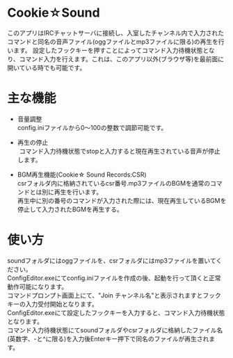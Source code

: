 # Cookie☆Sound
このアプリはIRCチャットサーバに接続し、入室したチャンネル内で入力されたコマンドと同名の音声ファイル(oggファイルとmp3ファイルに限る)の再生を行います。
設定したフックキーを押すことによってコマンド入力待機状態となり、コマンド入力を行えます。これは、このアプリ以外(ブラウザ等)を最前面に開いている時でも可能です。


# 主な機能

 - 音量調整<br>
 config.iniファイルから0～100の整数で調節可能です。

 - 再生の停止<br>
 コマンド入力待機状態でstopと入力すると現在再生されている音声が停止します。

 - BGM再生機能(Cookie☆ Sound Records:CSR)<br>
 csrフォルダ内に格納されているcsr番号.mp3ファイルのBGMを通常のコマンドとは別に再生を行います。<br>
 再生中に別の番号のコマンドが入力された際には、現在再生しているBGMを停止して入力されたBGMを再生する。
 

# 使い方
soundフォルダにはoggファイルを、csrフォルダにはmp3ファイルを置いてください。<br>
ConfigEditor.exeにてconfig.iniファイルを作成の後、起動を行って頂くと正常動作可能になります。<br>
コマンドプロンプト画面上にて、"Join チャンネル名"と表示されますとフックキーの入力受付開始となります。<br>
ConfigEditor.exeにて設定したフックキーを入力すると、コマンド入力待機状態となります。<br>
コマンド入力待機状態にてsoundフォルダやcsrフォルダに格納したファイル名(英数字、-と^に限る)を入力後Enterキー押下で同名のファイルが再生されます。
